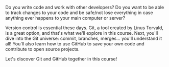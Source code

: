 Do you write code and work with other developers? Do you want to be able to track changes to your code and be safe/not lose everything in case anything ever happens to your main computer or server? 

Version control is essential these days. Git, a tool created by Linus Torvald, is a great option, and that's what we'll explore in this course. Next, you'll dive into the Git universe: commit, branches, merges... you'll understand it all! You'll also learn how to use GitHub to save your own code and contribute to open source projects.

Let's discover Git and GitHub together in this course!